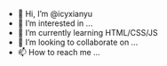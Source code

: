 - 👋 Hi, I’m @icyxianyu
- 👀 I’m interested in ...
- 🌱 I’m currently learning HTML/CSS/JS
- 💞️ I’m looking to collaborate on ...
- 📫 How to reach me ...

<!---
icyxianyu/icyxianyu is a ✨ special ✨ repository because its `README.md` (this file) appears on your GitHub profile.
You can click the Preview link to take a look at your changes.
--->
